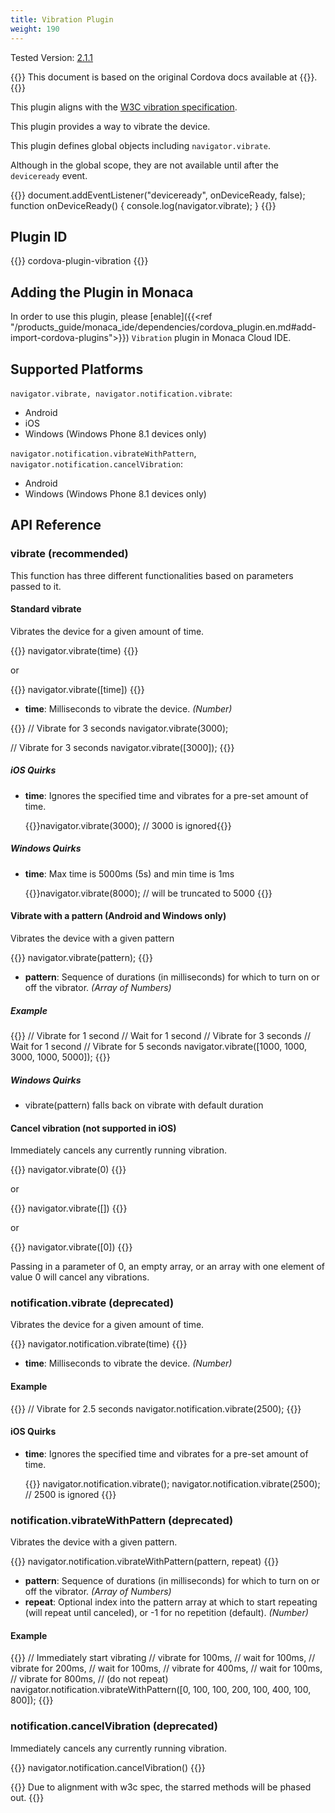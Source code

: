 ```yaml
---
title: Vibration Plugin
weight: 190
---
```


Tested Version:
[2.1.1](https://github.com/apache/cordova-plugin-vibration/releases/tag/2.1.1)

{{<note>}}
This document is based on the original Cordova docs available at {{<link title="Cordova Docs" href="https://github.com/apache/cordova-plugin-vibration">}}.
{{</note>}}

This plugin aligns with the [W3C vibration specification](http://www.w3.org/TR/vibration/).

This plugin provides a way to vibrate the device.

This plugin defines global objects including `navigator.vibrate`.

Although in the global scope, they are not available until after the
`deviceready` event.

{{<highlight javascript>}}
document.addEventListener("deviceready", onDeviceReady, false);
function onDeviceReady() {
    console.log(navigator.vibrate);
}
{{</highlight>}}

Plugin ID
---------

{{<highlight javascript>}}
cordova-plugin-vibration
{{</highlight>}}

Adding the Plugin in Monaca
---------------------------

In order to use this plugin, please [enable]({{<ref "/products_guide/monaca_ide/dependencies/cordova_plugin.en.md#add-import-cordova-plugins">}})
`Vibration` plugin in Monaca Cloud IDE.

Supported Platforms
-------------------

`navigator.vibrate, navigator.notification.vibrate`:

-   Android
-   iOS
-   Windows (Windows Phone 8.1 devices only)

`navigator.notification.vibrateWithPattern`,
`navigator.notification.cancelVibration`:

-   Android
-   Windows (Windows Phone 8.1 devices only)

API Reference
-------------

### vibrate (recommended)

This function has three different functionalities based on parameters
passed to it.

#### Standard vibrate

Vibrates the device for a given amount of time.

{{<highlight javascript>}}
navigator.vibrate(time)
{{</highlight>}}

or

{{<highlight javascript>}}
navigator.vibrate([time])
{{</highlight>}}

-   **time**: Milliseconds to vibrate the device. *(Number)*

{{<highlight javascript>}}
// Vibrate for 3 seconds
navigator.vibrate(3000);

// Vibrate for 3 seconds
navigator.vibrate([3000]);
{{</highlight>}}

##### iOS Quirks

-   **time**: Ignores the specified time and vibrates for a pre-set
    amount of time.

    {{<highlight javascript>}}navigator.vibrate(3000); // 3000 is ignored{{</highlight>}}

##### Windows Quirks

-   **time**: Max time is 5000ms (5s) and min time is 1ms

    {{<highlight javascript>}}navigator.vibrate(8000); // will be truncated to 5000 {{</highlight>}}

#### Vibrate with a pattern (Android and Windows only)

Vibrates the device with a given pattern

{{<highlight javascript>}}
navigator.vibrate(pattern);
{{</highlight>}}

-   **pattern**: Sequence of durations (in milliseconds) for which to
    turn on or off the vibrator. *(Array of Numbers)*

##### Example

{{<highlight javascript>}}
// Vibrate for 1 second
// Wait for 1 second
// Vibrate for 3 seconds
// Wait for 1 second
// Vibrate for 5 seconds
navigator.vibrate([1000, 1000, 3000, 1000, 5000]);
{{</highlight>}}

##### Windows Quirks

-   vibrate(pattern) falls back on vibrate with default duration

#### Cancel vibration (not supported in iOS)

Immediately cancels any currently running vibration.

{{<highlight javascript>}}
navigator.vibrate(0)
{{</highlight>}}

or

{{<highlight javascript>}}
navigator.vibrate([])
{{</highlight>}}

or

{{<highlight javascript>}}
navigator.vibrate([0])
{{</highlight>}}

Passing in a parameter of 0, an empty array, or an array with one
element of value 0 will cancel any vibrations.

### notification.vibrate (deprecated)

Vibrates the device for a given amount of time.

{{<highlight javascript>}}
navigator.notification.vibrate(time)
{{</highlight>}}

-   **time**: Milliseconds to vibrate the device. *(Number)*

#### Example

{{<highlight javascript>}}
// Vibrate for 2.5 seconds
navigator.notification.vibrate(2500);
{{</highlight>}}

#### iOS Quirks

-   **time**: Ignores the specified time and vibrates for a pre-set
    amount of time.
    
    {{<highlight javascript>}}
navigator.notification.vibrate();
navigator.notification.vibrate(2500);   // 2500 is ignored
{{</highlight>}}

### notification.vibrateWithPattern (deprecated)

Vibrates the device with a given pattern.

{{<highlight javascript>}}
navigator.notification.vibrateWithPattern(pattern, repeat)
{{</highlight>}}

-   **pattern**: Sequence of durations (in milliseconds) for which to
    turn on or off the vibrator. *(Array of Numbers)*
-   **repeat**: Optional index into the pattern array at which to start
    repeating (will repeat until canceled), or -1 for no repetition
    (default). *(Number)*

#### Example

{{<highlight javascript>}}
// Immediately start vibrating
// vibrate for 100ms,
// wait for 100ms,
// vibrate for 200ms,
// wait for 100ms,
// vibrate for 400ms,
// wait for 100ms,
// vibrate for 800ms,
// (do not repeat)
navigator.notification.vibrateWithPattern([0, 100, 100, 200, 100, 400, 100, 800]);
{{</highlight>}}

### notification.cancelVibration (deprecated)

Immediately cancels any currently running vibration.

{{<highlight javascript>}}
navigator.notification.cancelVibration()
{{</highlight>}}

{{<note>}}
Due to alignment with w3c spec, the starred methods will be phased out.
{{</note>}}
